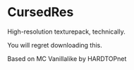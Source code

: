 # CursedRes
 High-resolution texturepack, technically.



You will regret downloading this.


Based on MC Vanillalike by HARDTOPnet
